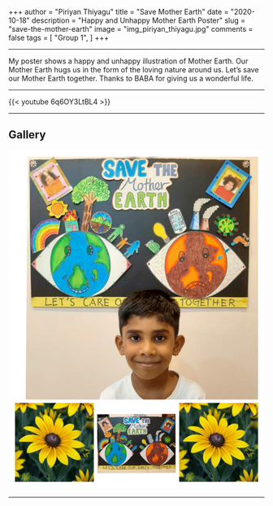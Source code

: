 +++
author = "Piriyan Thiyagu"
title = "Save Mother Earth"
date = "2020-10-18"
description = "Happy and Unhappy Mother Earth Poster"
slug = "save-the-mother-earth"
image = "img_piriyan_thiyagu.jpg"
comments = false
tags = [
    "Group 1",
]
+++

---

My poster shows a happy and unhappy illustration of Mother Earth. Our Mother Earth hugs us in the form of the loving nature around us. Let’s save our Mother Earth together. Thanks to BABA for giving us a wonderful life.

---

{{< youtube 6q6OY3LtBL4 >}}

---

## Gallery

![](img_piriyan_thiyagu.jpg) 

---
